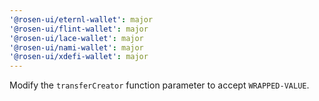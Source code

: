 ```yaml
---
'@rosen-ui/eternl-wallet': major
'@rosen-ui/flint-wallet': major
'@rosen-ui/lace-wallet': major
'@rosen-ui/nami-wallet': major
'@rosen-ui/xdefi-wallet': major
---
```


Modify the `transferCreator` function parameter to accept `WRAPPED-VALUE`.
